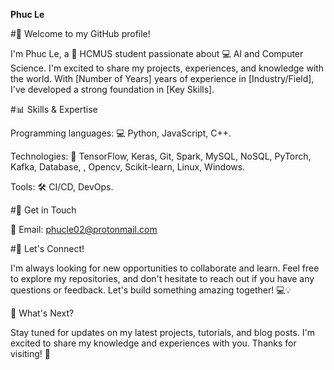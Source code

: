 **Phuc Le**

#👋 Welcome to my GitHub profile!

I'm Phuc Le, a 🚀 HCMUS student passionate about 💻 AI and Computer Science. I'm excited to share my projects, experiences, and knowledge with the world. With [Number of Years] years of experience in [Industry/Field], I've developed a strong foundation in [Key Skills].

#📊 Skills & Expertise

Programming languages: 💻 Python, JavaScript, C++.

Technologies: 🤖 TensorFlow, Keras, Git, Spark, MySQL, NoSQL, PyTorch, Kafka, Database, , Opencv, Scikit-learn, Linux, Windows.

Tools: 🛠️ CI/CD, DevOps.

#📲 Get in Touch

📧 Email: phucle02@protonmail.com

#🤝 Let's Connect!

I'm always looking for new opportunities to collaborate and learn. Feel free to explore my repositories, and don't hesitate to reach out if you have any questions or feedback. Let's build something amazing together! 💻💡

👀 What's Next?

Stay tuned for updates on my latest projects, tutorials, and blog posts. I'm excited to share my knowledge and experiences with you. Thanks for visiting! 👋
